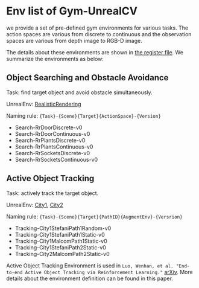 # Env list of Gym-UnrealCV

we provide a set of pre-defined gym environments for various tasks.
The action spaces are various from discrete to continuous and the observation spaces are various from depth image to RGB-D image.

The details about these environments are shown in [the register file](../gym_unrealcv/__init__.py). We summarize the environments as below:

## Object Searching and Obstacle Avoidance
Task: find target object and avoid obstacle simultaneously.

UnrealEnv: [RealisticRendering](https://s3-us-west-1.amazonaws.com/unreal-rl/RealisticRendering_RL_3.10.zip)

Naming rule: `{Task}-{Scene}{Target}{ActionSpace}-{Version}`

- Search-RrDoorDiscrete-v0
- Search-RrDoorContinuous-v0
- Search-RrPlantsDiscrete-v0
- Search-RrPlantsContinuous-v0
- Search-RrSocketsDiscrete-v0
- Search-RrSocketsContinuous-v0

## Active Object Tracking
Task: actively track the target object.

UnrealEnv: [City1](https://s3-us-west-1.amazonaws.com/unreal-rl/SplineCharacterF.zip), [City2](https://s3-us-west-1.amazonaws.com/unreal-rl/SplineCharacterA.zip)

Naming rule: `{Task}-{Scene}{Target}{PathID}{AugmentEnv}-{Versrion}`

- Tracking-City1StefaniPath1Random-v0 
- Tracking-City1StefaniPath1Static-v0 
- Tracking-City1MalcomPath1Static-v0 
- Tracking-City1StefaniPath2Static-v0 
- Tracking-City2MalcomPath2Static-v0

Active Object Tracking Environment is used in 
`Luo, Wenhan, et al. "End-to-end Active Object Tracking via Reinforcement Learning."` [arXiv](https://arxiv.org/abs/1705.10561).
More details about the environment definition can be found in this paper.



